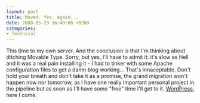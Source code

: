 ```yaml
---
layout: post
title: Moved. Yes, again...
date: 2008-05-29 16:49:06 +0200
categories:
- Technical
---
```

This time to my own server. And the conclusion is that I'm thinking about ditching Movable Type. Sorry, but yes, I'll have to admit it: it's slow as Hell and it was a real pain installing it - I had to tinker with some Apache configuration files to get a damn blog working... That's innaceptable. Don't hold your breath and don't take it as a promise, the grand migration won't happen now nor tomorrow, as I have one really important personal project in the pipeline but as soon as I'll have some "free" time I'll get to it. <a href="http://wordpress.org">WordPress</a>, here I come.
